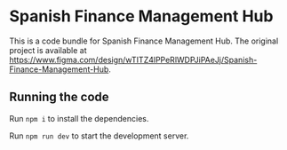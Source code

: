 
  # Spanish Finance Management Hub

  This is a code bundle for Spanish Finance Management Hub. The original project is available at https://www.figma.com/design/wTITZ4lPPeRlWDPJiPAeJj/Spanish-Finance-Management-Hub.

  ## Running the code

  Run `npm i` to install the dependencies.

  Run `npm run dev` to start the development server.
  